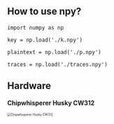 ## **How to use npy?**

`import numpy as np`

`key = np.load('./k.npy')`

`plaintext = np.load('./p.npy')`

`traces = np.load('./traces.npy')`



## Hardware

**Chipwhisperer Husky CW312**

<img src="https://re1own.github.io/assets/img/Hardware/Chipwhisperer_Husky_CW312.jpg" alt="Chipwhisperer Husky CW312" style="zoom:50%;" />

